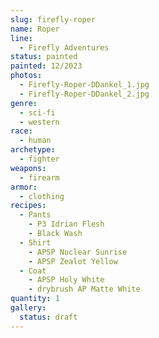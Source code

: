 ```yaml
---
slug: firefly-roper
name: Roper
line:
  - Firefly Adventures
status: painted
painted: 12/2023
photos:
  - Firefly-Roper-DDankel_1.jpg
  - Firefly-Roper-DDankel_2.jpg
genre:
  - sci-fi
  - western
race:
  - human
archetype:
  - fighter
weapons:
  - firearm
armor:
  - clothing
recipes:
  - Pants
    - P3 Idrian Flesh
    - Black Wash
  - Shirt
    - APSP Nuclear Sunrise
    - APSP Zealot Yellow
  - Coat
    - APSP Holy White
    - drybrush AP Matte White
quantity: 1
gallery:
  status: draft
---
```

